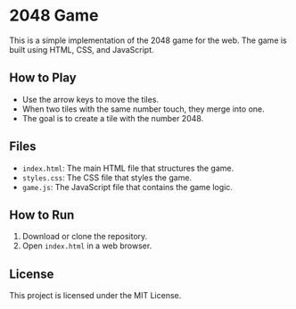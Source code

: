 
# 2048 Game

This is a simple implementation of the 2048 game for the web. The game is built using HTML, CSS, and JavaScript.

## How to Play

- Use the arrow keys to move the tiles.
- When two tiles with the same number touch, they merge into one.
- The goal is to create a tile with the number 2048.

## Files

- `index.html`: The main HTML file that structures the game.
- `styles.css`: The CSS file that styles the game.
- `game.js`: The JavaScript file that contains the game logic.

## How to Run

1. Download or clone the repository.
2. Open `index.html` in a web browser.

## License

This project is licensed under the MIT License.
